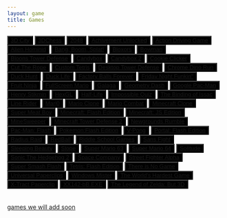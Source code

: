```yaml
---
layout: game
title: Games
---
```


<div class="row">
            <button style="background-color:black; border-color=white"><a href="3d.city/">3D City</a></button>
            <button style="background-color:black; border-color=white"><a href="3Dchess/">3DChess</a></button>
            <button style="background-color:black; border-color=white"><a href="2048/">2048</a></button>
            <button style="background-color:black; border-color=white"><a href="achievement_unlocked/">Achivement Unlocked</a></button>
            <button style="background-color:black; border-color=white"><a href="adg/">Action Driving Game</a></button>
            <button style="background-color:black; border-color=white"><a href="alienhominid/">Alien Hominid</a></button>
            <button style="background-color:black; border-color=white"><a href="bbs/">Bang, Boom, Splat!</a></button>
            <button style="background-color:black; border-color=white"><a href="bloxors/">Bloxors</a></button>
            <button style="background-color:black; border-color=white"><a href="bowman/">Bowman</a></button>
            <button style="background-color:black; border-color=white"><a href="btd/">Bloons Tower Defense</a></button>
            <button style="background-color:black; border-color=white"><a href="candybox/">Candybox</a></button>
            <button style="background-color:black; border-color=white"><a href="candybox2/">Candybox 2</a></button>
            <button style="background-color:black; border-color=white"><a href="cookieclicker/">Cookie Clicker</a></button>
            <button style="background-color:black; border-color=white"><a href="ctr/">Cut The Rope</a></button>
            <button style="background-color:black; border-color=white"><a href="custom-tetris/">Custom Tetris</a></button>
            <button style="background-color:black; border-color=white"><a href="desktoptd/">Desktop Tower Defense</a></button>
            <button style="background-color:black; border-color=white"><a href="dino/">Chrome Dino Run</a></button>
            <button style="background-color:black; border-color=white"><a href="duckhunt/">Duck Hunt</a></button>
            <button style="background-color:black; border-color=white"><a href="DuckLife/">Duck Life</a></button>
            <button style="background-color:black; border-color=white"><a href="fbf/">Factory Balls Forever</a></button>
            <button style="background-color:black; border-color=white"><a href="fnf/">Friday Night Funkin&#39;&#39;</a></button>
            <button style="background-color:black; border-color=white"><a href="FruitNinja/">Fruit Ninja</a></button>
            <button style="background-color:black; border-color=white"><a href="fullscreenmario/">FullScreen Mario</a></button>
            <button style="background-color:black; border-color=white"><a href="galaga/">Galaga</a></button>
            <button style="background-color:black; border-color=white"><a href="gdash/">Geometry Dash</a></button>
            <button style="background-color:black; border-color=white"><a href="gpacman/">Google Pac-Man</a></button>
            <button style="background-color:black; border-color=white"><a href="henrystikmin/">Henry Stikmin</a></button>
            <button style="background-color:black; border-color=white"><a href="HexGL/">HexGL</a></button>
            <button style="background-color:black; border-color=white"><a href="hl/">Half-Life</a></button>
            <button style="background-color:black; border-color=white"><a href="iq/">Impossible Quiz</a></button>
            <button style="background-color:black; border-color=white"><a href="issac/">The Binding of Issac</a></button>
            <button style="background-color:black; border-color=white"><a href="linerider/">Line Rider</a></button>
            <button style="background-color:black; border-color=white"><a href="mari0/">Mari0</a></button>
            <button style="background-color:black; border-color=white"><a href="marioclone/">Mario Clone</a></button>
            <button style="background-color:black; border-color=white"><a href="mariocombat/">Mario Combat</a></button>
            <button style="background-color:black; border-color=white"><a href="mcclone1/">Minecraft Clone</a></button>
            <button style="background-color:black; border-color=white"><a href="meatboy/">Super Meat Boy</a></button>
            <button style="background-color:black; border-color=white"><a href="minecraft/">Minecraft: Flash Edition</a></button>
            <button style="background-color:black; border-color=white"><a href="minecraftjs/">Minecraft: JS Edition</a></button>
            <button style="background-color:black; border-color=white"><a href="minesweeper/">MineSweeper</a></button>
            <button style="background-color:black; border-color=white"><a href="mtd2/">Minecraft Tower Defense 2</a></button>
            <button style="background-color:black; border-color=white"><a href="ngr/">Newgrounds Rumble</a></button>
            <button style="background-color:black; border-color=white"><a href="pacman/">Pac-Man: Flash</a></button>
            <button style="background-color:black; border-color=white"><a href="pokemon/">Pokemon:Flash Edition</a></button>
            <button style="background-color:black; border-color=white"><a href="pong/">V-Pong</a></button>
            <button style="background-color:black; border-color=white"><a href="portalflash/">Portal: Flash Edition</a></button>
            <button style="background-color:black; border-color=white"><a href="radius-raid/">Radius Raid</a></button>
            <button style="background-color:black; border-color=white"><a href="redball/">RedBall</a></button>
            <button style="background-color:black; border-color=white"><a href="RiddleSchool/">Riddle School Games</a></button>
            <button style="background-color:black; border-color=white"><a href="sansfight/">Sans Fight</a></button>
            <button style="background-color:black; border-color=white"><a href="sleeping-beauty/">Sleeping Beauty</a></button>
            <button style="background-color:black; border-color=white"><a href="slope/">Slope</a></button>
            <button style="background-color:black; border-color=white"><a href="sm63/">Super Mario 63</a></button>
            <button style="background-color:black; border-color=white"><a href="sm64/">Super Mario 64</a></button>
            <button style="background-color:black; border-color=white"><a href="solitude/">Solitude</a></button>
            <button style="background-color:black; border-color=white"><a href="sonic2/">Sonic The Hedgehog 2</a></button>
            <button style="background-color:black; border-color=white"><a href="SpaceCompany/">Space Company</a></button>
            <button style="background-color:black; border-color=white"><a href="streetfighter/">Street Fighter Alpha</a></button>
            <button style="background-color:black; border-color=white"><a href="super-smash-flash/">Super Smash Flash</a></button>
            <button style="background-color:black; border-color=white"><a href="tetris/">Tetris: Flash Edition</a></button>
            <button style="background-color:black; border-color=white"><a href="thereisnogame/">There is No Game</a></button>
            <button style="background-color:black; border-color=white"><a href="universal-paperclip/">Universal Paperclips</a></button>
            <button style="background-color:black; border-color=white"><a href="winmister/">Windows Mister</a></button>
            <button style="background-color:black; border-color=white"><a href="WorldHardestGame/">The World&#39;s Hardest Game</a></button>
            <button style="background-color:black; border-color=white"><a href="xtractpaperclip/">X-Tract Paperclip</a></button>
            <button style="background-color:black; border-color=white"><a href="xx142-b2.exe/">XX142-bB.EXE</a></button>
            <button style="background-color:black; border-color=white"><a href="zelda3d/">The Legend of Zelda: But 3D</a></button>
</div>
<br>
<br>
<a href="todo.md">games we will add soon</a>
